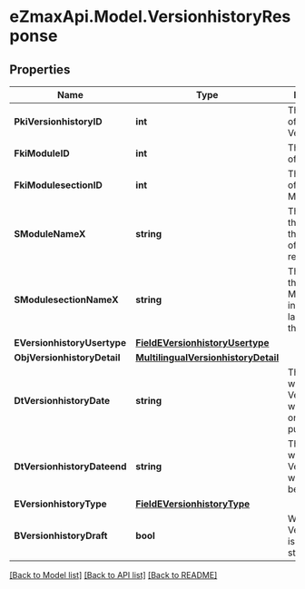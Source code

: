 
# eZmaxApi.Model.VersionhistoryResponse

## Properties

Name | Type | Description | Notes
------------ | ------------- | ------------- | -------------
**PkiVersionhistoryID** | **int** | The unique ID of the Versionhistory | 
**FkiModuleID** | **int** | The unique ID of the Module | [optional] 
**FkiModulesectionID** | **int** | The unique ID of the Modulesection | [optional] 
**SModuleNameX** | **string** | The Name of the Module in the language of the requester | [optional] 
**SModulesectionNameX** | **string** | The Name of the Modulesection in the language of the requester | [optional] 
**EVersionhistoryUsertype** | [**FieldEVersionhistoryUsertype**](FieldEVersionhistoryUsertype.md) |  | [optional] 
**ObjVersionhistoryDetail** | [**MultilingualVersionhistoryDetail**](MultilingualVersionhistoryDetail.md) |  | 
**DtVersionhistoryDate** | **string** | The date  at which the Versionhistory was published or should be published | 
**DtVersionhistoryDateend** | **string** | The date  at which the Versionhistory will no longer be visible | [optional] 
**EVersionhistoryType** | [**FieldEVersionhistoryType**](FieldEVersionhistoryType.md) |  | 
**BVersionhistoryDraft** | **bool** | Whether the Versionhistory is published or still a draft | 

[[Back to Model list]](../README.md#documentation-for-models)
[[Back to API list]](../README.md#documentation-for-api-endpoints)
[[Back to README]](../README.md)

